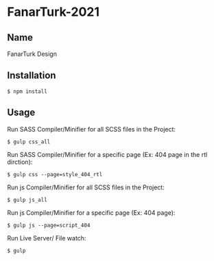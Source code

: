 # FanarTurk-2021


## Name
FanarTurk Design

## Installation 
```
$ npm install 
```

## Usage
Run SASS Compiler/Minifier for all SCSS files in the Project:
```
$ gulp css_all
```

Run SASS Compiler/Minifier for a specific page (Ex: 404 page in the rtl dirction): 
```
$ gulp css --page=style_404_rtl
```

Run js Compiler/Minifier for all SCSS files in the Project:
```
$ gulp js_all
```

Run js Compiler/Minifier for a specific page (Ex: 404 page): 
```
$ gulp js --page=script_404
```

Run Live Server/ File watch: 
```
$ gulp
```